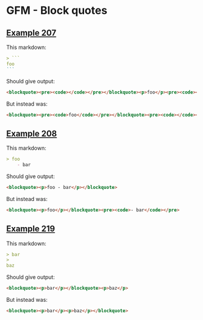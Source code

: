 # GFM - Block quotes

## [Example 207](https://spec.commonmark.org/0.29/#example-207)

This markdown:

````````````markdown
> ```
foo
```

````````````

Should give output:

````````````html
<blockquote><pre><code></code></pre></blockquote><p>foo</p><pre><code></code></pre>
````````````

But instead was:

````````````html
<blockquote><pre><code>foo</code></pre></blockquote><pre><code></code></pre>
````````````
## [Example 208](https://spec.commonmark.org/0.29/#example-208)

This markdown:

````````````markdown
> foo
    - bar

````````````

Should give output:

````````````html
<blockquote><p>foo - bar</p></blockquote>
````````````

But instead was:

````````````html
<blockquote><p>foo</p></blockquote><pre><code>- bar</code></pre>
````````````
## [Example 219](https://spec.commonmark.org/0.29/#example-219)

This markdown:

````````````markdown
> bar
>
baz

````````````

Should give output:

````````````html
<blockquote><p>bar</p></blockquote><p>baz</p>
````````````

But instead was:

````````````html
<blockquote><p>bar</p><p>baz</p></blockquote>
````````````
